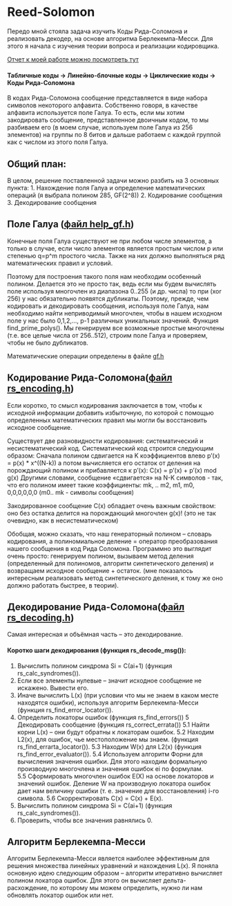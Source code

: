 # Reed-Solomon

Передо мной стояла задача изучить Коды Рида-Соломона и реализовать декодер, на основе алгоритма Берлекемпа-Месси. 
Для этого я начала с изучения теории вопроса и реализации кодировщика.

[Отчет к моей работе можно посмотреть тут](https://github.com/YuliaKUA/Reed-Solomon/blob/main/ReedSolomon.pdf)

#### Табличные коды -> Линейно-блочные коды -> Циклические коды -> Коды Рида-Соломона

В кодах Рида-Соломона сообщение представляется в виде набора символов некоторого алфавита. Собственно говоря, в качестве алфавита используется поле Галуа. 
То есть, если мы хотим закодировать сообщение, представленное двоичным кодом, то мы разбиваем его (в моем случае, используем поле Галуа из 256 элементов) на группы по 8 битов и дальше работаем с каждой группой как с числом из этого поля Галуа. 

## Общий план:

В целом, решение поставленной задачи можно разбить на 3 основных пункта:
	1. Нахождение поля Галуа и определение математических операций (я выбрала полином 285, GF(2^8))
	2. Кодирование сообщения
	3. Декодирование сообщения

## Поле Галуа ([файл help_gf.h](https://github.com/YuliaKUA/Reed-Solomon/blob/main/ReedSolomon/help_gf.h))
Конечные поля Галуа существуют не при любом числе элементов, а только в случае, если число элементов является простым числом р или степенью q=p^m простого числа. Также на них должно выполняться ряд математических правил и условий.

Поэтому для построения такого поля нам необходим особенный полином. Делается это не просто так, ведь если мы будем вычислять поле используя многочлен из диапазона 0..255 (и др. числа) то при (xor 256) у нас обязательно появятся дубликаты.
Поэтому, прежде, чем кодировать и декодировать сообщения, используя поле Галуа, нам необходимо найти неприводимый многочлен, чтобы в нашем исходном поле у нас было 0,1,2,..., p-1 различных уникальных значений.
Функция find_prime_polys(). Мы генерируем все возможные простые многочлены (т.е. все целые числа от 256..512), строим поле Галуа и проверяем, чтобы не было дубликатов.

Математические операции определены в файле [gf.h](https://github.com/YuliaKUA/Reed-Solomon/blob/main/ReedSolomon/gf.h)

## Кодирование Рида-Соломона([файл rs_encoding.h](https://github.com/YuliaKUA/Reed-Solomon/blob/main/ReedSolomon/rs_encoding.h))
Если коротко, то смысл кодирования заключается в том, чтобы к исходной информации добавить избыточную, по которой с помощью определенных математических правил мы могли бы восстановить исходное сообщение.

Существует две разновидности кодирования: систематический и несистематический код. 
Систематический код строится следующим образом: Сначала полином сдвигается на K коэффициентов влево               p’(x) = p(x) * x^((N-k)) 
а потом вычисляется его остаток от деления на порождающий полином и прибавляется к p’(x):                         C(x) = p’(x) + p’(x) mod g(x) 
Другими словами, сообщение «сдвигается» на N-K символов - так, что его полином имеет такие коэффициенты: mk, .. m2, m1, m0, 0,0,0,0,0,0 (m0.. mk - символы сообщения) 

Закодированное сообщение C(x) обладает очень важным свойством: оно без остатка делится на порождающий многочлен g(x)! (это не так очевидно, как в несистематическом)

Обобщая, можно сказать, что наш генераторный полином – словарь кодирования, а полиномиальное деление = оператор преобразования нашего сообщения в код Рида Соломона.
Программно это выглядит очень просто: генерируем полином, вызываем метод деления (определенный для полиномов, алгоритм синтетического деления) и возвращаем исходное сообщение + остаток. (мне показалось интересным реализовать метод синтетического деления, к тому же оно должно работать быстрее, в теории).

## Декодирование Рида-Соломона([файл rs_decoding.h](https://github.com/YuliaKUA/Reed-Solomon/blob/main/ReedSolomon/rs_decoding.h))
Самая интересная и объёмная часть – это декодирование.

#### Коротко шаги декодирования (функция rs_decode_msg()):
1. Вычислить полином синдрома Si = С(ai+1) (функция rs_calc_syndromes()).
2. Если все элементы нулевые – значит исходное сообщение не искажено. Вывести его. 
3. Иначе вычислить L(x) (при условии что мы не знаем в каком месте находятся ошибки), используя алгоритм Берлекемпа-Месси (функция rs_find_error_locator()).
4. Определить локаторы ошибок (функция rs_find_errors())
5 Декодировать сообщение (функция rs_correct_errata())
	5.1 Найти корни L(x) – они будут обратны к локаторам ошибок.
	5.2 Находим L2(x), для ошибок, чье местоположение мы знаем. (функция rs_find_errarta_locator()).
	5.3 Находим W(x) для L2(x) (функция rs_find_error_evaluator()).
	5.4 Используем алгоритм Форни для вычисления значения ошибки. Для этого находим формальную производную многочлена и значения ошибок еi по формулам.   
	5.5 Сформировать многочлен ошибок E(X) на основе локаторов и значений ошибок. Деление W на производную локатора ошибок дает нам величину ошибки (т. е. значение для 	восстановления) i-го символа.
	5.6 Скорректировать C(x) = C(x) + E(x).
6. Вычислить полином синдрома Si = С(ai+1) (функция rs_calc_syndromes()).
7. Проверить, чтобы все значения равнялись 0.
  
## Алгоритм Берлекемпа-Месси
Алгоритм Берлекемпа-Месси является наиболее эффективным для решения множества линейных уравнений и нахождения L(x). Я поняла основную идею следующим образом – алгоритм итеративно вычисляет полином локатора ошибок. Для этого он вычисляет дельта-расхождение, по которому мы можем определить, нужно ли нам обновлять локатор ошибок или нет. 
